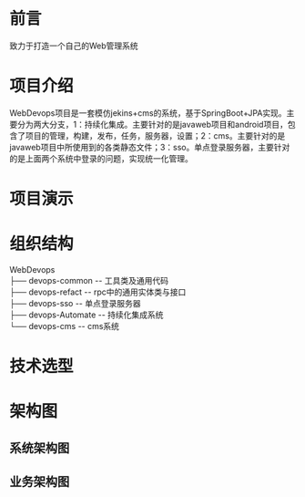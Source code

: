 # 前言
致力于打造一个自己的Web管理系统

# 项目介绍
WebDevops项目是一套模仿jekins+cms的系统，基于SpringBoot+JPA实现。主要分为两大分支，1：持续化集成。主要针对的是javaweb项目和android项目，包含了项目的管理，构建，发布，任务，服务器，设置；2：cms。主要针对的是javaweb项目中所使用到的各类静态文件；3：sso。单点登录服务器，主要针对的是上面两个系统中登录的问题，实现统一化管理。

# 项目演示


# 组织结构
WebDevops  
├── devops-common -- 工具类及通用代码  
├── devops-refact -- rpc中的通用实体类与接口  
├── devops-sso -- 单点登录服务器  
├── devops-Automate -- 持续化集成系统  
└──  devops-cms -- cms系统  

# 技术选型


# 架构图
## 系统架构图
  
## 业务架构图
